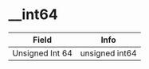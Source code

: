# __int64

<table><thead><tr><th>Field</th><th>Info</th></tr></thead><tbody>
<tr><td>Unsigned Int 64</td><td>unsigned int64</td></tr>
</tbody></table>